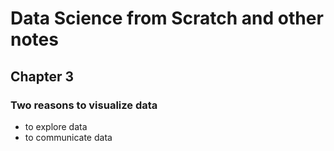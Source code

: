 # Data Science from Scratch and other notes

## Chapter 3

### Two reasons to visualize data

- to explore data
- to communicate data


